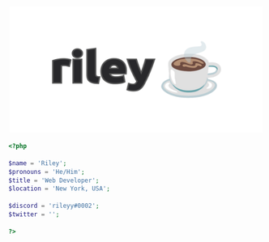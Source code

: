 <p align="center">
  <img src="https://github.com/flyingcapybaras/flyingcapybaras/raw/main/mybanner.png" width="500" height="250" />
</p>

```php
<?php

$name = 'Riley';
$pronouns = 'He/Him';
$title = 'Web Developer';
$location = 'New York, USA';

$discord = 'rileyy#0002';
$twitter = '';

?>
```
